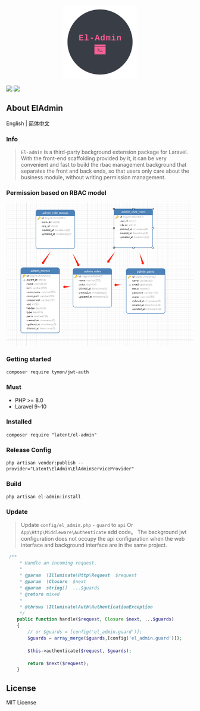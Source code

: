 <p align="center">
  <img width="200" src="docs/logo.png">
</p>

<p align="center">

<a href="https://packagist.org/packages/pltrue/thirdparty_oauth"><img src="https://img.shields.io/badge/php-v8.0+-blue" /></a>
<a href="https://packagist.org/packages/pltrue/thirdparty_oauth"><img src="https://img.shields.io/badge/downloads-37-brightgreen" /></a>
</p>


## About ElAdmin

English | [简体中文](./README.zh_CN.md)

### Info

> `El-admin` is a third-party background extension package for Laravel. With the front-end scaffolding provided by it, it can be very convenient and fast to build the rbac management background that separates the front and back ends, so that users only care about the business module, without writing permission management.


### Permission based on RBAC model

![](docs/database.png)

### Getting started

```shell
composer require tymon/jwt-auth
```

### Must
  * PHP  >= 8.0
  * Laravel 9~10

### Installed

```shell
composer require "latent/el-admin"
```

###  Release Config
```shell
php artisan vendor:publish --provider="Latent\ElAdmin\ElAdminServiceProvider"
```

### Build
```shell
php artisan el-admin:install
```

### Update
> Update `config/el_admin.php` `-` `guard` to `api`
> Or `App\Http\Middleware\Authenticate` add code。
> The background jwt configuration does not occupy the api configuration when the web interface and background interface are in the same project.
```php
 /**
     * Handle an incoming request.
     *
     * @param  \Illuminate\Http\Request  $request
     * @param  \Closure  $next
     * @param  string[]  ...$guards
     * @return mixed
     *
     * @throws \Illuminate\Auth\AuthenticationException
     */
    public function handle($request, Closure $next, ...$guards)
    {
        // or $guards = [config('el_admin.guard')];
        $guards = array_merge($guards,[config('el_admin.guard')]);
      
        $this->authenticate($request, $guards);

        return $next($request);
    }
```

## License
 MIT License
